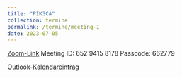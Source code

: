 ```yaml
---
title: "PIK3CA"
collection: termine
permalink: /termine/meeting-1
date: 2023-07-05
---
```


[Zoom-Link](https://tum-conf.zoom.us/j/65294158178?pwd=ekpYdGpyTGRPeGc3OTNBNnNIQW92Zz09)
Meeting ID: 652 9415 8178
Passcode: 662779

[Outlook-Kalendareintrag](https://team-deutschland.github.io/files/1.ics)
